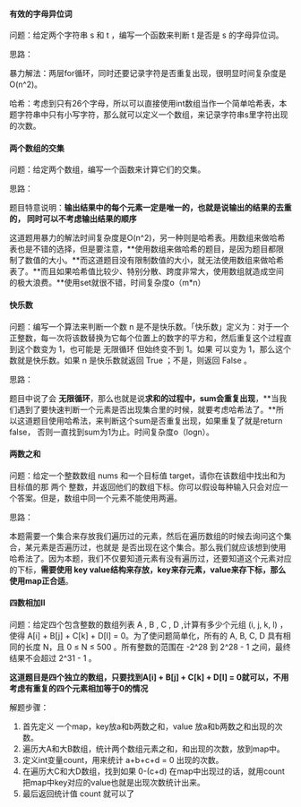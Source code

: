 #### 有效的字母异位词

问题：给定两个字符串 s 和 t ，编写一个函数来判断 t 是否是 s 的字母异位词。

思路：

暴力解法：两层for循环，同时还要记录字符是否重复出现，很明显时间复杂度是 O(n^2)。

哈希：考虑到只有26个字母，所以可以直接使用int数组当作一个简单哈希表，本题字符串中只有小写字符，那么就可以定义一个数组，来记录字符串s里字符出现的次数。

#### 两个数组的交集

问题：给定两个数组，编写一个函数来计算它们的交集。

思路：

题目特意说明：**输出结果中的每个元素一定是唯一的，也就是说输出的结果的去重的， 同时可以不考虑输出结果的顺序**

这道题用暴力的解法时间复杂度是O(n^2)，另一种则是哈希表。用数组来做哈希表也是不错的选择，但是要注意，**使用数组来做哈希的题目，是因为题目都限制了数值的大小。**而这道题目没有限制数值的大小，就无法使用数组来做哈希表了。**而且如果哈希值比较少、特别分散、跨度非常大，使用数组就造成空间的极大浪费。**使用set就很不错，时间复杂度o（m*n）

#### 快乐数

问题：编写一个算法来判断一个数 n 是不是快乐数。「快乐数」定义为：对于一个正整数，每一次将该数替换为它每个位置上的数字的平方和，然后重复这个过程直到这个数变为 1，也可能是 无限循环 但始终变不到 1。如果 可以变为 1，那么这个数就是快乐数。如果 n 是快乐数就返回 True ；不是，则返回 False 。

思路：

题目中说了会 **无限循环**，那么也就是说**求和的过程中，sum会重复出现**，**当我们遇到了要快速判断一个元素是否出现集合里的时候，就要考虑哈希法了。**所以这道题目使用哈希法，来判断这个sum是否重复出现，如果重复了就是return false， 否则一直找到sum为1为止。时间复杂度o（logn）。

#### 两数之和

问题：给定一个整数数组 nums 和一个目标值 target，请你在该数组中找出和为目标值的那 两个 整数，并返回他们的数组下标。你可以假设每种输入只会对应一个答案。但是，数组中同一个元素不能使用两遍。

思路：

本题需要一个集合来存放我们遍历过的元素，然后在遍历数组的时候去询问这个集合，某元素是否遍历过，也就是 是否出现在这个集合。那么我们就应该想到使用哈希法了。因为本题，我们不仅要知道元素有没有遍历过，还要知道这个元素对应的下标，**需要使用 key value结构来存放，key来存元素，value来存下标，那么使用map正合适**。

#### 四数相加Ⅱ

问题：给定四个包含整数的数组列表 A , B , C , D ,计算有多少个元组 (i, j, k, l) ，使得 A[i] + B[j] + C[k] + D[l] = 0。为了使问题简单化，所有的 A, B, C, D 具有相同的长度 N，且 0 ≤ N ≤ 500 。所有整数的范围在 -2^28 到 2^28 - 1 之间，最终结果不会超过 2^31 - 1 。

**这道题目是四个独立的数组，只要找到A[i] + B[j] + C[k] + D[l] = 0就可以，不用考虑有重复的四个元素相加等于0的情况**

解题步骤：

1. 首先定义 一个map，key放a和b两数之和，value 放a和b两数之和出现的次数。
2. 遍历大A和大B数组，统计两个数组元素之和，和出现的次数，放到map中。
3. 定义int变量count，用来统计 a+b+c+d = 0 出现的次数。
4. 在遍历大C和大D数组，找到如果 0-(c+d) 在map中出现过的话，就用count把map中key对应的value也就是出现次数统计出来。
5. 最后返回统计值 count 就可以了

